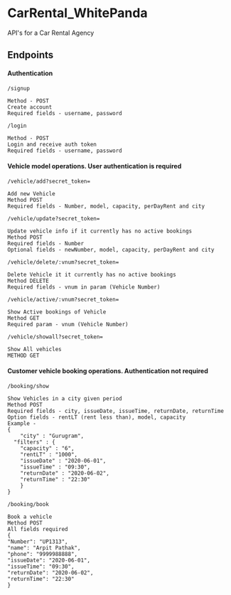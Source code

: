 # CarRental_WhitePanda
API's for a Car Rental Agency 

## Endpoints
#### Authentication
`/signup`
	
	Method - POST
	Create account
	Required fields - username, password
`/login`
	
	Method - POST
	Login and receive auth token
	Required fields - username, password
	

#### Vehicle model operations. User authentication is required
`/vehicle/add?secret_token=`

    Add new Vehicle
    Method POST
    Required fields - Number, model, capacity, perDayRent and city
`/vehicle/update?secret_token=`

    Update vehicle info if it currently has no active bookings
    Method POST
    Required fields - Number
    Optional fields - newNumber, model, capacity, perDayRent and city
`/vehicle/delete/:vnum?secret_token=`

    Delete Vehicle it it currently has no active bookings
    Method DELETE
    Required fields - vnum in param (Vehicle Number)
`/vehicle/active/:vnum?secret_token=`

    Show Active bookings of Vehicle
    Method GET
    Required param - vnum (Vehicle Number)
`/vehicle/showall?secret_token=`

    Show All vehicles
    METHOD GET

#### Customer vehicle booking operations. Authentication not required

`/booking/show`

    Show Vehicles in a city given period
    Method POST
    Required fields - city, issueDate, issueTime, returnDate, returnTime
    Option fields - rentLT (rent less than), model, capacity
    Example - 
    {
	    "city" : "Gurugram",
      "filters" : {
        "capacity" : "6",
        "rentLT" : "1000",
        "issueDate" : "2020-06-01",
        "issueTime" : "09:30",
        "returnDate" : "2020-06-02",
        "returnTime" : "22:30"
        }
    }
`/booking/book`

	Book a vehicle
	Method POST
	All fields required
	{
	"Number": "UP1313",
	"name": "Arpit Pathak",
	"phone": "9999988888",
	"issueDate": "2020-06-01",
	"issueTime": "09:30",
	"returnDate": "2020-06-02",
	"returnTime": "22:30"
	}
